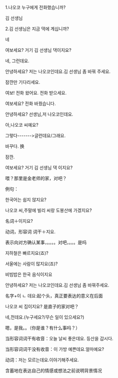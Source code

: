 1.나오코 누구에게 전화했습니까?

김 선생님

 

2.김 선생님은 지금 댁에 계십니까?

네

 

여보세요? 거기 김 선생님 댁이지요?

네, 그런데요.

안녕하세요? 저는 나오코인데요.김 선생님 좀 바꿔 주세요.

잠깐만 기다리세요.

 

여보! 전화 왔어요. 전화 받으세요.

여보세요? 전화 바꿨습니다.

안녕하세요? 선생님,저 나오코인데요.

아,나오코 씨예요?

 

그렇다------->글런데요/그래요.

바꾸다. 换

잠깐.

 

 

여보세요? 거기 김 선생님 댁 이지요?

喂？那里是金老师的家，对吧？

 

例句：

한국어는 쉽지 않지요?

나오코 씨,주말에 빌리 씨랑 도봉산에 가겠지요?

 

 

名词＋이지요?

动词，形容词 词干＋지요.

表示向对方确认某事，。。。。对吧，。。。是吗

 

 

지하철은 빠르지요(죠)?

서울에는 사람이 많지요(죠)?

비빔밥은 한국 음식이지요

 

 

안녕하세요? 저는 나오코인데요.김 선생님 좀 바꿔주세요.

 

名字+이 ㄴ 데요:起个头，真正要表达的意义在后面

 

나오코 씨 집이지요? 是直子的家对吧？

네,전데요.(누구세요?/무슨 일이 있으세요?)

嗯，是我。。（你是谁？有什么事吗？）

当形容词词干有收音：오늘 날씨 좋은데요. 등산을 갑시다.

当形容词词干没有收音：이 가방 예쁜데요.얼마예요?

动词：저는 모르는데요.이야기해주세요.

含蓄地在表达自己的情感或想法之前说明背景情况

 

 

 